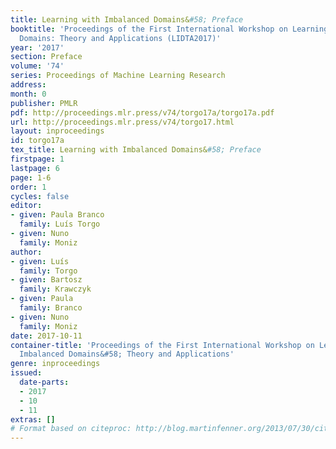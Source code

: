 ```yaml
---
title: Learning with Imbalanced Domains&#58; Preface
booktitle: 'Proceedings of the First International Workshop on Learning with Imbalanced
  Domains: Theory and Applications (LIDTA2017)'
year: '2017'
section: Preface
volume: '74'
series: Proceedings of Machine Learning Research
address: 
month: 0
publisher: PMLR
pdf: http://proceedings.mlr.press/v74/torgo17a/torgo17a.pdf
url: http://proceedings.mlr.press/v74/torgo17.html
layout: inproceedings
id: torgo17a
tex_title: Learning with Imbalanced Domains&#58; Preface
firstpage: 1
lastpage: 6
page: 1-6
order: 1
cycles: false
editor:
- given: Paula Branco
  family: Luís Torgo
- given: Nuno
  family: Moniz
author:
- given: Luís
  family: Torgo
- given: Bartosz
  family: Krawczyk
- given: Paula
  family: Branco
- given: Nuno
  family: Moniz
date: 2017-10-11
container-title: 'Proceedings of the First International Workshop on Learning with
  Imbalanced Domains&#58; Theory and Applications'
genre: inproceedings
issued:
  date-parts:
  - 2017
  - 10
  - 11
extras: []
# Format based on citeproc: http://blog.martinfenner.org/2013/07/30/citeproc-yaml-for-bibliographies/
---
```

